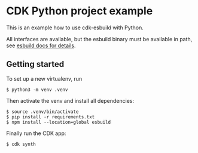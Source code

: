 
# CDK Python project example

This is an example how to use cdk-esbuild with Python.

All interfaces are available, but the esbuild binary must be available in path, see [esbuild docs for details](https://esbuild.github.io/getting-started/#install-esbuild).

## Getting started

To set up a new virtualenv, run

```
$ python3 -m venv .venv
```

Then activate the venv and install all dependencies:

```
$ source .venv/bin/activate
$ pip install -r requirements.txt
$ npm install --location=global esbuild
```

Finally run the CDK app:

```
$ cdk synth
```
